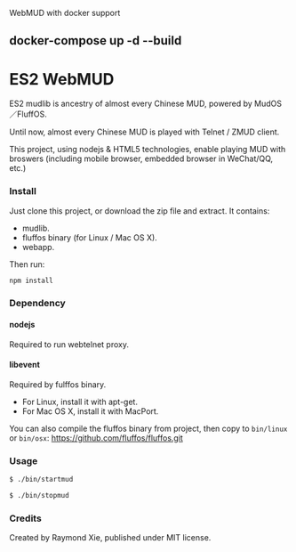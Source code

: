 WebMUD with docker support

docker-compose up -d --build
---
# ES2 WebMUD

ES2 mudlib is ancestry of almost every Chinese MUD, powered by MudOS／FluffOS.

Until now, almost every Chinese MUD is played with Telnet / ZMUD client.

This project, using nodejs & HTML5 technologies, enable playing MUD with broswers (including mobile browser, embedded browser in WeChat/QQ, etc.)

### Install

Just clone this project, or download the zip file and extract. It contains:
* mudlib. 
* fluffos binary (for Linux / Mac OS X).
* webapp.

Then run:
```bash
npm install
```

### Dependency

#### nodejs

Required to run webtelnet proxy.

#### libevent

Required by fulffos binary. 
* For Linux, install it with apt-get. 
* For Mac OS X, install it with MacPort.

You can also compile the fluffos binary from project, then copy to `bin/linux` or `bin/osx`:
https://github.com/fluffos/fluffos.git

### Usage

```bash
$ ./bin/startmud
```

```bash
$ ./bin/stopmud
```

### Credits

Created by Raymond Xie, published under MIT license.
